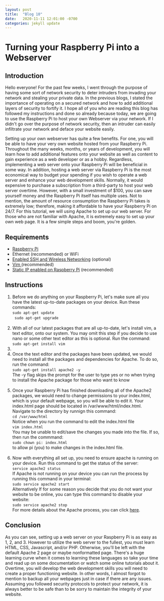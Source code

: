 ```yaml
---
layout: post
title:  "Blog 10"
date:   2020-11-11 12:01:00 -0700
categories: jekyll update
---
```

<h1><b>Turning your Raspberry Pi into a Webserver</b></h1>

<h2><b>Introduction</b></h2>
<p>Hello everyone! For the past few weeks, I went through the purpose of having some sort of network security to deter intruders from invading your network and stealing your private data. In the previous blogs, I stated the importance of operating on a secured network and how to add additional layers of security to fortify it. I hope all of you who are reading this blog has followed my instructions and done so already because today, we are going to use the Raspberry Pi to host your own Webserver via your network. If I didn't go over the purpose of network security, then an intruder can easily infiltrate your network and deface your website easily.</p>
<p> Setting up your own  webserver has quite a few benefits. For one, you will be able to have your very own website hosted from your Raspberry Pi. Throughout the many weeks, months, or years of development, you will learn how to add additional features onto your website as well as content to gain experience as a web developer or as a hobby. Regardless, implementing a web server onto your Raspberry Pi will be beneficial in some way. In addition, hosting a web server via Raspberry Pi is the most economical way to budget your spending if you wish to operate a web server and enhance your web development skills. Normally, it would expensive to purchase a subscription from a third-party to host your web server overtime. However, with a small investment of $100, you can save yourself money and the Raspberry Pi itself has multiple uses. Not to mention, the amount of resource consumption the Raspberry Pi takes is extremely low; therefore, making it affordable to have your Raspberry Pi on 24/7. For this tutorial, we will using Apache to set up our web server. For those who are not familiar with Apache, it is extremely easy to set up your own web page. It is a few simple steps and boom, you're golden.
</p>

<h2><b>Requirements</b></h2>
<ul>
    <li><a href="https://www.amazon.com/CanaKit-Raspberry-4GB-Starter-Kit/dp/B07V5JTMV9/ref=sr_1_2?dchild=1&keywords=raspberry+pi&qid=1605249098&sr=8-2">Raspberry Pi</a></li>
    <li>Ethernet (recommended) or WiFi</li>
    <li><a href="https://www.raspberrypi.org/documentation/configuration/wireless/headless.md">Enabled SSH and Wireless Networking</a> (optional)</li>
    <li><a href="https://www.linux.com/training-tutorials/vim-101-beginners-guide-vim/">Vim </a>(recommended)</li>
    <li><a href="https://pimylifeup.com/raspberry-pi-static-ip-address/">Static IP enabled on Raspberry Pi</a> (recommended)</li>
</ul>

<h2><b>Instructions</b></h2>
<ol>
    <li>Before we do anything on your Raspberry Pi, let's make sure all you have the latest up-to-date packages on your device. Run these commands:<br>
    <code>sudo apt-get update</code><br>
    <code> sudo apt-get upgrade</code></li><br>
    <li>With all of our latest packages that are all up-to-date, let's install vim, a text editor, onto our system. You may omit this step if you decide to use nano or some other text editor as this is optional. Run the command:<br>
    <code>sudo apt-get install vim</code><li><br>
    <li> Once the text editor and the packages have been updated, we would need to install all the packages and dependencies for Apache. To do so, run the command:<br>
    <code>sudo apt-get install apache2 -y</code><br>
    The -y flag skips the prompt for the user to type yes or no when trying to install the Apache package for those who want to know
    </li><br>
    <li>Once your Raspberry Pi has finished downloading all of the Apache2 packages, we would need to change permissions to your index.html, which is your default webpage, so you will be able to edit it. Your index.html page should be located in /var/www/html/index.html. Navigate to the directory by runnign this command:<br>
    <code>cd /var/www/html </code><br>
    Notice when you run the command to edit the index.html file<br>
    <code>vim index.html</code><br>
    You may be unable to edit/save the changes you made into the file. If so, then run the commmand:<br>
    <code>sudo chown pi: index.html</code><br>
    to allow pi (you) to make changes in the index.html file.</li><br>
    <li>Now with everything all set up, you need to ensure apache is running on your device. Run this command to get the status of the server:<br>
    <code>service apache2 status</code><br>
    If Apache is not running on your device you can run the process by running this command in your terminal:<br>
    <code>sudo service apache2 start</code><br>
    Alternatively
    If for some reason you decide that you do not want your website to be online, you can type this command to disable your website:<br>
    <code>sudo service apache2 stop</code><br>
    For more details about the Apache process, you can click <a href="https://linuxize.com/post/start-stop-restart-apache/#:~:text=start%20%3A%20Starts%20the%20Apache%20service,Gracefully%20restarts%20the%20Apache%20service.">here</a>.</li>
    
</ol>
<h2><b>Conclusion</b></h2>
<p>As you can see, setting up a web server on your Raspberry Pi is as easy as 1, 2, and 3. However to utilize the web server to the fullest, you must learn HTML, CSS, Javascript, and/or PHP. Otherwise, you'll be left with the default Apache 2 page or maybe nonformatted page. There's a huge learning curve when it comes to learning these languages so take your time and read up on some documentation or watch some online tutorials about it. Overtime, you will develop the web development skills you will need to create a proper functioning website. In other words, I almost forgot to mention to backup all your webpages just in case if there are any issues. Assuming you followed security protocols to protect your network, it is always better to be safe than to be sorry to maintain the integrity of your website.
</p>
